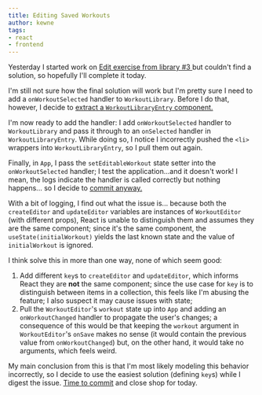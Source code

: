 ```yaml
---
title: Editing Saved Workouts
author: kewne
tags:
- react
- frontend
---
```

Yesterday I started work on [ Edit exercise from library #3 ](https://github.com/kewne/wod-builder/issues/3)
but couldn't find a solution, so hopefully I'll complete it today.

I'm still not sure how the final solution will work
but I'm pretty sure I need to add a `onWorkoutSelected`
handler to `WorkoutLibrary`.
Before I do that, however, I decide to [extract a 
`WorkoutLibraryEntry` component.](https://github.com/kewne/wod-builder/commit/2751261bc342d4716ebc3267e262ec0637641d12)

I'm now ready to add the handler: I add
`onWorkoutSelected` handler to `WorkoutLibrary`
and pass it through to an `onSelected` handler
in `WorkoutLibraryEntry`.
While doing so, I notice I incorrectly pushed the
`<li>` wrappers into `WorkoutLibraryEntry`, so I
pull them out again.

Finally, in `App`, I pass the `setEditableWorkout`
state setter into the `onWorkoutSelected` handler;
I test the application...and it doesn't work!
I mean, the logs indicate the handler is called
correctly but nothing happens... so I decide to [commit anyway.](https://github.com/kewne/wod-builder/commit/e9990bc6ae22a62d8823380e3b4dd86a27884e66)

With a bit of logging, I find out what the issue is...
because both the `createEditor` and `updateEditor` variables are
instances of `WorkoutEditor` (with different props),
React is unable to distinguish them and assumes they are
the same component;
since it's the same component, the `useState(initialWorkout)`
yields the last known state and the value of `initialWorkout`
is ignored.

I think solve this in more than one way, none of which seem good:
1. Add different `key`s to `createEditor` and `updateEditor`,
which informs React they are **not** the same component;
since the use case for `key` is to distinguish between items
in a collection, this feels like I'm abusing the feature;
I also suspect it may cause issues with state;
2. Pull the `WorkoutEditor`'s `workout` state up into
`App` and adding an `onWorkoutChanged` handler to propagate
the user's changes;
a consequence of this would be that keeping the `workout`
argument in `WorkoutEditor`'s  `onSave` makes no sense
(it would contain the previous value from `onWorkoutChanged`)
but, on the other hand, it would take no arguments, which feels weird.

My main conclusion from this is that I'm most likely
modeling this behavior incorrectly, so I decide to use
the easiest solution (defining `key`s) while I digest the 
issue.
[Time to commit](https://github.com/kewne/wod-builder/commit/41db8f4a5fb374c0bbac51cf313e235636b20df2) and close shop for today.
